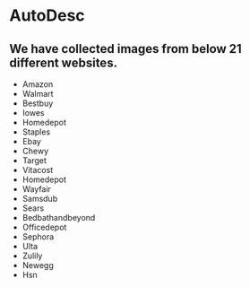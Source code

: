 # AutoDesc

## We have collected images from below 21 different websites.

- Amazon
- Walmart
- Bestbuy
- Iowes
- Homedepot
- Staples
- Ebay
- Chewy
- Target
- Vitacost
- Homedepot
- Wayfair
- Samsdub
- Sears
- Bedbathandbeyond
- Officedepot
- Sephora
- Ulta
- Zulily
- Newegg
- Hsn
